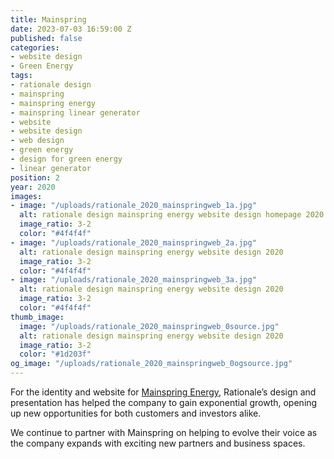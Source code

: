 ```yaml
---
title: Mainspring
date: 2023-07-03 16:59:00 Z
published: false
categories:
- website design
- Green Energy
tags:
- rationale design
- mainspring
- mainspring energy
- mainspring linear generator
- website
- website design
- web design
- green energy
- design for green energy
- linear generator
position: 2
year: 2020
images:
- image: "/uploads/rationale_2020_mainspringweb_1a.jpg"
  alt: rationale design mainspring energy website design homepage 2020
  image_ratio: 3-2
  color: "#4f4f4f"
- image: "/uploads/rationale_2020_mainspringweb_2a.jpg"
  alt: rationale design mainspring energy website design 2020
  image_ratio: 3-2
  color: "#4f4f4f"
- image: "/uploads/rationale_2020_mainspringweb_3a.jpg"
  alt: rationale design mainspring energy website design 2020
  image_ratio: 3-2
  color: "#4f4f4f"
thumb_image:
  image: "/uploads/rationale_2020_mainspringweb_0source.jpg"
  alt: rationale design mainspring energy website design 2020
  image_ratio: 3-2
  color: "#1d203f"
og_image: "/uploads/rationale_2020_mainspringweb_0ogsource.jpg"
---
```


For the identity and website for [Mainspring Energy](https://www.mainspringenergy.com/), Rationale’s design and presentation has helped the company to gain exponential growth, opening up new opportunities for both customers and investors alike.

We continue to partner with Mainspring on helping to evolve their voice as the company expands with exciting new partners and business spaces.